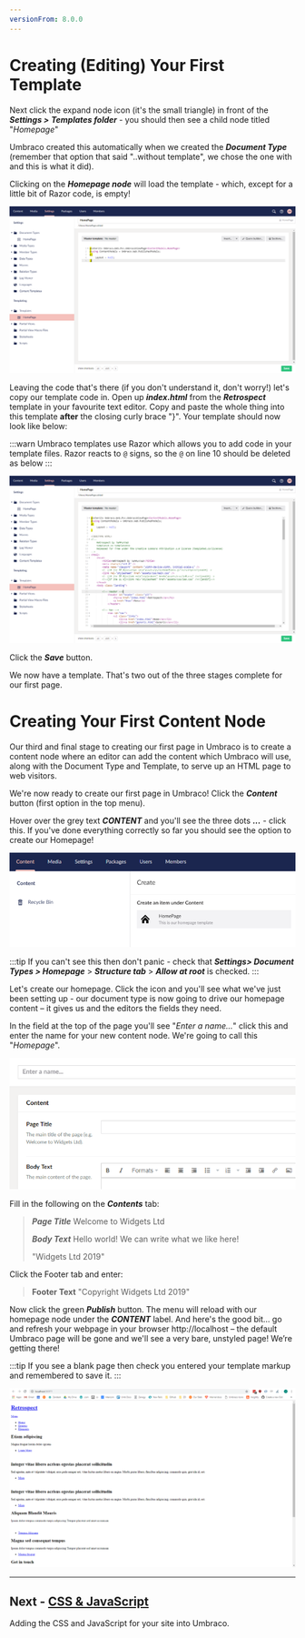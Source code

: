 ```yaml
---
versionFrom: 8.0.0
---
```

# Creating (Editing) Your First Template

Next click the expand node icon (it's the small triangle) in front of the **_Settings >_** **_Templates folder_** - you should then see a child node titled "_Homepage_" 

Umbraco created this automatically when we created the **_Document Type_** (remember that option that said "..without template", we chose the one with and this is what it did).  

Clicking on the **_Homepage node_** will load the template - which, except for a little bit of Razor code, is empty!

![Empty Homepage Template](images/figure-13-empty-homepage-template-v8.png)

Leaving the code that's there (if you don't understand it, don't worry!) let's copy our template code in. Open up **_index.html_** from the **_Retrospect_**  template in your favourite text editor.  Copy and paste the whole thing into this template **after** the closing curly brace "}".  Your template should now look like below:

:::warn
Umbraco templates use Razor which allows you to add code in your template files. Razor reacts to `@` signs, so the `@` on line 10 should be deleted as below
:::

![Homepage Template with Retrospect HTML](images/figure-14-homepage-template-with-Retrospect-html-v8.png)

Click the **_Save_** button.  

We now have a template. That's two out of the three stages complete for our first page. 

# **Creating Your First Content Node**

Our third and final stage to creating our first page in Umbraco is to create a content node where an editor can add the content which Umbraco will use, along with the Document Type and Template, to serve up an HTML page to web visitors. 

We're now ready to create our first page in Umbraco!   Click the **_Content_** button (first option in the top menu).  

Hover over the grey text **_CONTENT_**  and you'll see the three dots **_..._** - click this.  If you've done everything correctly so far you should see the option to create our Homepage! 

![Create a Homepage](images/figure-15-create-a-homepage-v8.png)

:::tip
If you can't see this then don't panic - check that **_Settings> Document Types > Homepage_**  > **_Structure tab_** > **_Allow at root_** is checked.
:::

Let's create our homepage. Click the icon and you'll see what we've just been setting up - our document type is now going to drive our homepage content – it gives us and the editors the fields they need. 

In the field at the top of the page you'll see "_Enter a name..._" click this and enter the name for your new content node.  We're going to call this "_Homepage_". 

![Create a Homepage](images/figure-15a-create-a-homepage-enter-name-v8.png)

Fill in the following on the **_Contents_** tab:

>**_Page Title_** 	Welcome to Widgets Ltd
>
>**_Body Text_** 	Hello world! We can write what we like here!
>
>
>"Widgets Ltd 2019"

Click the Footer tab and enter:

>**Footer Text**	 "Copyright Widgets Ltd 2019" 

Now click the green **_Publish_** button.  The menu will reload with our homepage node under the **_CONTENT_** label. And here's the good bit... go and refresh your webpage in your browser http://localhost – the default Umbraco page will be gone and we'll see a very bare, unstyled page! We’re getting there!

:::tip
If you see a blank page then check you entered your template markup and remembered to save it.
:::

![An Unstyled Homepage](images/figure-16-unstyled-homepage-v8.png)

---
## Next - [CSS & JavaScript](../CSS-And-JavaScript)
Adding the CSS and JavaScript for your site into Umbraco.
